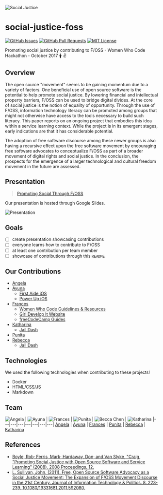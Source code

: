 ![Social Justice](http://bknation.org/wp-content/uploads/2015/01/bknation_social-justice-fist.jpg.png)

# social-justice-foss

[![GitHub Issues](https://img.shields.io/github/issues/fvcproductions/social-justice-foss.svg?style=flat-square)](https://github.com/fvcproductions/social-justice-foss/issues) [![GitHub Pull Requests](https://img.shields.io/github/issues-pr/fvcproductions/social-justice-foss.svg?style=flat-square)](https://github.com/fvcproductions/social-justice-foss/pulls) [![MIT License](https://img.shields.io/github/license/fvcproductions/social-justice-foss.svg?style=flat-square)](http://badges.mit-license.org)

Promoting social justice by contributing to F/OSS - Women Who Code Hackathon - October 2017 🚺 ✌️

## Overview

The open source "movement" seems to be gaining momentum due to a variety of factors. One beneficial use of open source software is the potential to help promote social justice. By lowering financial and intellectual property barriers, F/OSS can be used to bridge digital divides. At the core of social justice is the notion of equality of opportunity. Through the use of F/OSS, information technology literacy can be promoted among groups that might not otherwise have access to the tools necessary to build such literacy. This paper reports on an ongoing project that embodies this idea within a service learning context. While the project is in its emergent stages, early indications are that it has considerable potential.

The adoption of free software discourse among these newer groups is also having a recursive effect upon the free software movement by encouraging free software advocates to conceptualize F/OSS as part of a broader movement of digital rights and social justice. In the conclusion, the prospects for the emergence of a larger technological and cultural freedom movement in the future are assessed.

## Presentation

> [Promoting Social Through F/OSS](https://docs.google.com/presentation/d/e/2PACX-1vQbviHmDRcZ3eX1mw585warAYuKhhpHjJ1Leg789e-mZA4Dr7mT16HNazYXgoncW1G51qThaNbLfY1L/pub?start=true&loop=false&delayms=3000)

Our presentation is hosted through Google Slides.

![Presentation](https://i.imgur.com/9J0ruGc.png)

## Goals

- [ ] create presentation showcasing contributions
- [ ] everyone learns how to contribute to F/OSS
- [ ] at least one contribution per team member
- [ ] showcase of contributions through this `README`

## Our Contributions

- [Angela](https://github.com/bjyanj)
- [Ayuna](https://github.com/ayunav)
  - [First Aide iOS](https://github.com/systers/FirstAide-iOS)
  - [Power Up iOS](https://github.com/systers/powerup-iOS)
- [Frances](https://github.com/fvcproductions)
  - [Women Who Code Guidelines & Resources](https://github.com/WomenWhoCode/guidelines-resources)
  - [Girl Develop It Website](https://github.com/girldevelopit/gdi-website)
  - [freeCodeCamp Guides](https://github.com/freeCodeCamp/guides#article-style-guide)
- [Katharina](https://github.com/roesler-stan)
  - [Jail Dash](https://github.com/codeforamerica/jail-dash)
- [Punita](https://github.com/palomagirl)
- [Rebecca](https://github.com/flyylikeaduck)
  - [Jail Dash](https://github.com/codeforamerica/jail-dash)

## Technologies

We used the following technologies when contributing to these projects!

- Docker
- HTML/CSS/JS
- Markdown

## Team

![Angela](https://avatars2.githubusercontent.com/u/32986369?s=460&v=4) | ![Ayuna](https://avatars0.githubusercontent.com/u/12476189?s=460&v=4) | ![Frances](https://avatars0.githubusercontent.com/u/4284691?s=460&v=4) | ![Punita](https://avatars0.githubusercontent.com/u/8722679?s=460&v=4) | ![Becca Chen](https://avatars2.githubusercontent.com/u/25538546?s=460&v=4) | ![Katharina](https://avatars2.githubusercontent.com/u/9511490?s=460&v=4)
|---|---|---|---|---|---|---|
[Angela](https://github.com/bjyanj) | [Ayuna](https://github.com/ayunav) | [Frances](https://github.com/fvcproductions) | [Punita](https://github.com/palomagirl) | [Rebecca](https://github.com/flyylikeaduck) | [Katharina](https://github.com/roesler-stan)

## References

- [Boyle, Rob; Ferris, Mark; Hardaway, Don; and Van Slyke, "Craig, "Promoting Social Justice with Open Source Software and Service Learning" (2008). 2008 Proceedings. 12.](https://aisel.aisnet.org/siged2008/12 )
- [L. Sullivan, John. (2011). Free, Open Source Software Advocacy as a Social Justice Movement: The Expansion of F/OSS Movement Discourse in the 21st Century. Journal of Information Technology & Politics. 8. 223-239. 10.1080/19331681.2011.592080.](https://www.researchgate.net/publication/233173457_Free_Open_Source_Software_Advocacy_as_a_Social_Justice_Movement_The_Expansion_of_FOSS_Movement_Discourse_in_the_21st_Century)